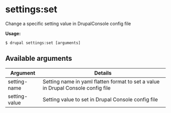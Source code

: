 # settings:set
Change a specific setting value in DrupalConsole config file

**Usage:**
```
$ drupal settings:set [arguments]
```

## Available arguments
Argument | Details
---------|-------------
setting-name | Setting name in yaml flatten format to set a value in Drupal Console config file
setting-value | Setting value to set in Drupal Console config file
